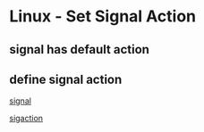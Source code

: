 # Linux - Set Signal Action

## signal has default action

## define signal action

[signal](linux-system-api-signal.md)

[sigaction](linux-system-api-sigaction.md)